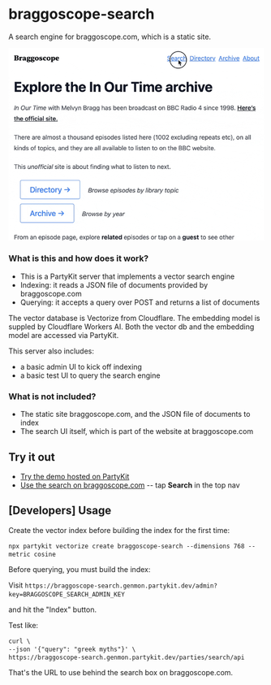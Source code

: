 # braggoscope-search

A search engine for braggoscope.com, which is a static site.

![](/assets/ai-search-in-braggoscope.gif)

### What is this and how does it work?

- This is a PartyKit server that implements a vector search engine
- Indexing: it reads a JSON file of documents provided by braggoscope.com
- Querying: it accepts a query over POST and returns a list of documents

The vector database is Vectorize from Cloudflare. The embedding model is suppled by Cloudflare Workers AI. Both the vector db and the embedding model are accessed via PartyKit.

This server also includes:

- a basic admin UI to kick off indexing
- a basic test UI to query the search engine

### What is not included?

- The static site braggoscope.com, and the JSON file of documents to index
- The search UI itself, which is part of the website at braggoscope.com

## Try it out

- [Try the demo hosted on PartyKit](https://braggoscope-search.genmon.partykit.dev)
- [Use the search on braggoscope.com](https://www.braggoscope.com) -- tap **Search** in the top nav

## [Developers] Usage

Create the vector index before building the index for the first time:

```
npx partykit vectorize create braggoscope-search --dimensions 768 --metric cosine
```

Before querying, you must build the index:

Visit `https://braggoscope-search.genmon.partykit.dev/admin?key=BRAGGOSCOPE_SEARCH_ADMIN_KEY`

and hit the "Index" button.

Test like:

```
curl \
--json '{"query": "greek myths"}' \
https://braggoscope-search.genmon.partykit.dev/parties/search/api
```

That's the URL to use behind the search box on braggoscope.com.

